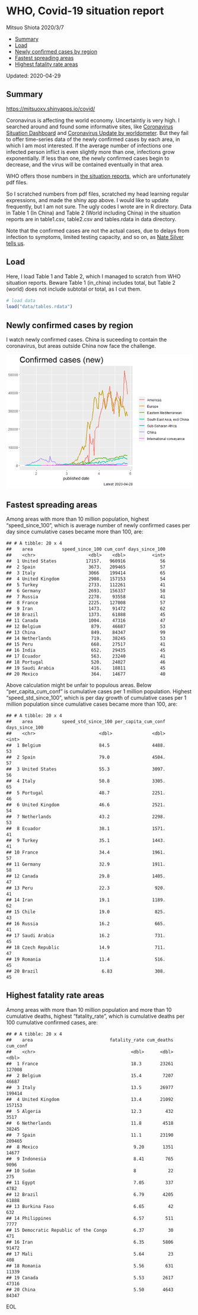 WHO, Covid-19 situation report
================
Mitsuo Shiota
2020/3/7

  - [Summary](#summary)
  - [Load](#load)
  - [Newly confirmed cases by region](#newly-confirmed-cases-by-region)
  - [Fastest spreading areas](#fastest-spreading-areas)
  - [Highest fatality rate areas](#highest-fatality-rate-areas)

Updated: 2020-04-29

## Summary

<https://mitsuoxv.shinyapps.io/covid/>

Coronavirus is affecting the world economy. Uncertaintiy is very high. I
searched around and found some informative sites, like [Coronavirus
Situation
Dashboard](https://who.maps.arcgis.com/apps/opsdashboard/index.html#/c88e37cfc43b4ed3baf977d77e4a0667)
and [Coronavirus Update by
worldometer](https://www.worldometers.info/coronavirus/). But they fail
to offer time-series data of the newly confirmed cases by each area, in
which I am most interested. If the average number of infections one
infected person inflict is even slightly more than one, infections grow
exponentially. If less than one, the newly confirmed cases begin to
decrease, and the virus will be contained eventually in that area.

WHO offers those numbers in [the situation
reports](https://www.who.int/emergencies/diseases/novel-coronavirus-2019/situation-reports/),
which are unfortunately pdf files.

So I scratched numbers from pdf files, scratched my head learning
regular expressions, and made the shiny app above. I would like to
update frequently, but I am not sure. The ugly codes I wrote are in R
directory. Data in Table 1 (In China) and Table 2 (World including
China) in the situation reports are in table1.csv, table2.csv and
tables.rdata in data directory.

Note that the confirmed cases are not the actual cases, due to delays
from infection to symptoms, limited testing capacity, and so on, as
[Nate Silver tells
us](https://fivethirtyeight.com/features/coronavirus-case-counts-are-meaningless/).

## Load

Here, I load Table 1 and Table 2, which I managed to scratch from WHO
situation reports. Beware Table 1 (in\_china) includes total, but Table
2 (world) does not include subtotal or total, as I cut them.

``` r
# load data
load("data/tables.rdata")
```

## Newly confirmed cases by region

I watch newly confirmed cases. China is suceeding to contain the
coronavirus, but areas outside China now face the challenge.

![](README_files/figure-gfm/chart-1.png)<!-- -->

## Fastest spreading areas

Among areas with more than 10 million population, highest
“speed\_since\_100”, which is average number of newly confirmed cases
per day since cumulative cases became more than 100, are:

    ## # A tibble: 20 x 4
    ##    area           speed_since_100 cum_conf days_since_100
    ##    <chr>                    <dbl>    <dbl>          <int>
    ##  1 United States           17157.   960916             56
    ##  2 Spain                    3673.   209465             57
    ##  3 Italy                    3066    199414             65
    ##  4 United Kingdom           2908.   157153             54
    ##  5 Turkey                   2733.   112261             41
    ##  6 Germany                  2693.   156337             58
    ##  7 Russia                   2278.    93558             41
    ##  8 France                   2225.   127008             57
    ##  9 Iran                     1473.    91472             62
    ## 10 Brazil                   1373.    61888             45
    ## 11 Canada                   1004.    47316             47
    ## 12 Belgium                   879.    46687             53
    ## 13 China                     849.    84347             99
    ## 14 Netherlands               719.    38245             53
    ## 15 Peru                      668.    27517             41
    ## 16 India                     652.    29435             45
    ## 17 Ecuador                   563.    23240             41
    ## 18 Portugal                  520.    24027             46
    ## 19 Saudi Arabia              416.    18811             45
    ## 20 Mexico                    364.    14677             40

Above calculation might be unfair to populous areas. Below
“per\_capita\_cum\_conf” is cumulative cases per 1 million population.
Highest “speed\_std\_since\_100”, which is per day growth of cumulative
cases per 1 million population since cumulative cases became more than
100, are:

    ## # A tibble: 20 x 4
    ##    area           speed_std_since_100 per_capita_cum_conf days_since_100
    ##    <chr>                        <dbl>               <dbl>          <int>
    ##  1 Belgium                      84.5                4488.             53
    ##  2 Spain                        79.0                4504.             57
    ##  3 United States                55.3                3097.             56
    ##  4 Italy                        50.8                3305.             65
    ##  5 Portugal                     48.7                2251.             46
    ##  6 United Kingdom               46.6                2521.             54
    ##  7 Netherlands                  43.2                2298.             53
    ##  8 Ecuador                      38.1                1571.             41
    ##  9 Turkey                       35.1                1443.             41
    ## 10 France                       34.4                1961.             57
    ## 11 Germany                      32.9                1911.             58
    ## 12 Canada                       29.8                1405.             47
    ## 13 Peru                         22.3                 920.             41
    ## 14 Iran                         19.1                1189.             62
    ## 15 Chile                        19.0                 825.             43
    ## 16 Russia                       16.2                 665.             41
    ## 17 Saudi Arabia                 16.2                 731.             45
    ## 18 Czech Republic               14.9                 711.             47
    ## 19 Romania                      11.4                 516.             45
    ## 20 Brazil                        6.83                308.             45

## Highest fatality rate areas

Among areas with more than 10 million population and more than 10
cumulative deaths, highest “fatality\_rate”, which is cumulative deaths
per 100 cumulative confirmed cases, are:

    ## # A tibble: 20 x 4
    ##    area                             fatality_rate cum_deaths cum_conf
    ##    <chr>                                    <dbl>      <dbl>    <dbl>
    ##  1 France                                   18.3       23261   127008
    ##  2 Belgium                                  15.4        7207    46687
    ##  3 Italy                                    13.5       26977   199414
    ##  4 United Kingdom                           13.4       21092   157153
    ##  5 Algeria                                  12.3         432     3517
    ##  6 Netherlands                              11.8        4518    38245
    ##  7 Spain                                    11.1       23190   209465
    ##  8 Mexico                                    9.20       1351    14677
    ##  9 Indonesia                                 8.41        765     9096
    ## 10 Sudan                                     8            22      275
    ## 11 Egypt                                     7.05        337     4782
    ## 12 Brazil                                    6.79       4205    61888
    ## 13 Burkina Faso                              6.65         42      632
    ## 14 Philippines                               6.57        511     7777
    ## 15 Democratic Republic of the Congo          6.37         30      471
    ## 16 Iran                                      6.35       5806    91472
    ## 17 Mali                                      5.64         23      408
    ## 18 Romania                                   5.56        631    11339
    ## 19 Canada                                    5.53       2617    47316
    ## 20 China                                     5.50       4643    84347

EOL
